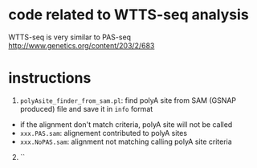 # code related to WTTS-seq analysis
WTTS-seq is very similar to PAS-seq 
http://www.genetics.org/content/203/2/683

# instructions
1. `polyAsite_finder_from_sam.pl`: find polyA site from SAM (GSNAP produced) file and save it in `info` format
  - if the alignment don't match criteria, polyA site will not be called
  - `xxx.PAS.sam`: alignement contributed to polyA sites
  - `xxx.NoPAS.sam`: alignment not matching calling polyA site criteria 
2. ``

